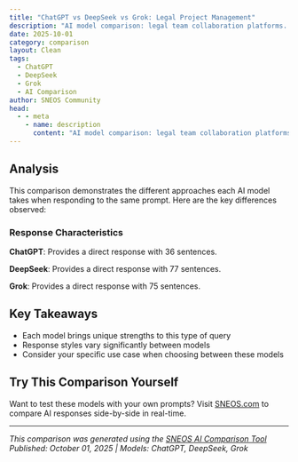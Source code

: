 ```yaml
---
title: "ChatGPT vs DeepSeek vs Grok: Legal Project Management"
description: "AI model comparison: legal team collaboration platforms..."
date: 2025-10-01
category: comparison
layout: Clean
tags:
  - ChatGPT
  - DeepSeek
  - Grok
  - AI Comparison
author: SNEOS Community
head:
  - - meta
    - name: description
      content: "AI model comparison: legal team collaboration platforms..."
---
```


<ChatComparison
  title="ChatGPT vs DeepSeek vs Grok: Legal Project Management"
  prompt="legal team collaboration platforms"
  :responses='{
    "ChatGPT": "Certainly! Here are some popular legal team collaboration platforms designed to enhance communication, document management, and project tracking within legal teams:\n\n1. **Clio**\n   - Comprehensive legal practice management software.\n   - Features: Case management, document storage, time tracking, billing, collaboration tools.\n   - Cloud-based with mobile access.\n\n2. **Microsoft Teams**\n   - Widely used collaboration platform with integrations for legal work.\n   - Features: Chat, video conferencing, file sharing, integration with Microsoft Office and SharePoint.\n   - Customizable for legal workflows.\n\n3. **Litify**\n   - Built specifically for law firms on the Salesforce platform.\n   - Features: Case management, document management, communication tools, reporting.\n   - Collaborative workspace for lawyers, paralegals, and clients.\n\n4. **MyCase**\n   - Legal practice management software with collaboration features.\n   - Features: Secure client communication, document management, calendaring, billing.\n   - Intuitive interface for team collaboration.\n\n5. **Slack**\n   - General team communication platform used by many legal teams.\n   - Features: Channels for discussions, direct messaging, file sharing, integration with legal apps.\n   - Enhances real-time communication.\n\n6. **NetDocuments**\n   - Cloud-based document and email management platform.\n   - Features: Secure document storage, collaboration, version control, compliance tools.\n   - Designed to meet legal industry standards.\n\n7. **Zapproved**\n   - Focused on legal hold and e-discovery collaboration.\n   - Features: Case collaboration, automated preserves, audit trails.\n   - Helps litigation teams collaborate on sensitive matters.\n\n8. **HighQ (by Thomson Reuters)**\n   - Enterprise collaboration platform for legal professionals.\n   - Features: Document collaboration, project management, secure client portals.\n   - Suitable for large law firms and corporate legal departments.\n\nIf you need recommendations tailored to your specific needs (e.g., firm size, type of law, budget), feel free to provide more details!",
    "DeepSeek": "Of course. This is a critical area for modern law firms and corporate legal departments. A \u0022legal team collaboration platform\u0022 is more than just a communication tool; it\u0027s a secure, centralized hub designed to handle the specific workflows, security needs, and matter-management requirements of legal work.\n\nHere\u2019s a comprehensive breakdown of legal team collaboration platforms, including key features, top options, and a selection guide.\n\n### Core Features of a Legal-Specific Collaboration Platform\n\nWhen evaluating platforms, look for these essential features:\n\n1.  **Matter-Centric Workspaces:** The ability to organize all communication, documents, tasks, and calendars around specific clients or cases (matters), rather than having everything in a general stream.\n2.  **Robust Security \u0026 Compliance:** This is non-negotiable. Look for:\n    *   **End-to-End Encryption:** For data in transit and at rest.\n    *   **SOC 2 Type II / ISO 27001 Certification:** Independent verification of security practices.\n    *   **Data Residency Controls:** Ability to choose where your data is stored (e.g., specific countries for GDPR).\n    *   **Ethical Walls/Information Barriers:** To control access between matters and prevent conflicts of interest.\n3.  **Document Management Integration:** Seamless integration with systems like iManage, NetDocuments, or SharePoint. The goal is to check out, edit, and discuss documents without leaving the collaboration environment.\n4.  **Version Control \u0026 Audit Trails:** Every change to a document or key decision should be tracked, showing who did what and when\u2014crucial for discovery and internal accountability.\n5.  **Task Management \u0026 Deadlines:** Ability to assign tasks, set deadlines linked to matter calendars, and track completion. Integration with legal-specific docketing tools is a major plus.\n6.  **Client Portals:** Secure, branded spaces to share updates, documents, and messages with specific clients, reducing reliance on insecure email.\n7.  **e-Signature Integration:** Native integration with tools like DocuSign or Adobe Sign to streamline the execution of agreements.\n8.  **Search and Discovery:** Powerful, AI-enhanced search across all matters, messages, and documents to quickly find relevant information.\n\n---\n\n### Top Platforms in the Market\n\nHere are some of the leading platforms, categorized by their focus:\n\n#### Category 1: All-in-One Legal Practice Management Suites\n*These are built from the ground up for law firms and integrate collaboration directly into practice management.*\n\n*   **Clio Manage (\u002B Clio Grow):** A market leader, Clio offers a comprehensive suite that includes matter management, time tracking, billing, *and* robust client collaboration tools and secure messaging.\n*   **MyCase:** Excellent for small to midsize firms, it combines case management, calendaring, billing, and a very strong client portal for seamless collaboration.\n*   **PracticePanther:** Similar to Clio and MyCase, it provides an all-in-one platform with intuitive matter-centric workspaces, task assignment, and client communication features.\n*   **Smokeball:** Uniquely integrates with desktop applications (especially Microsoft Word) to provide deep workflow automation and ties all activity to specific matters automatically.\n\n#### Category 2: Secure, General Collaboration Platforms (Adopted by Legal Teams)\n*These are not built exclusively for law but are prized for their enterprise-grade security and flexibility.*\n\n*   **Microsoft Teams (with Microsoft 365):**\n    *   **Pros:** Deep integration with Word, Excel, and PowerPoint; excellent video conferencing; highly secure and compliant when configured properly (e.g., with Purview); familiar to many users.\n    *   **Cons:** Requires careful setup to create a \u0022matter-centric\u0022 structure using Teams and SharePoint. It\u0027s a general tool that needs to be tailored for legal workflows.\n*   **HighQ (part of Thomson Reuters):**\n    *   **Pros:** Arguably the gold standard for enterprise legal collaboration. It is specifically designed for secure matter workspaces, client extranets, and complex document lifecycle management. Integrates deeply with legal research and other Thomson Reuters products.\n    *   **Cons:** Can be more expensive and complex, often targeted at larger firms and corporate legal departments.\n\n#### Category 3: Modern, Security-First Collaboration Tools\n*These platforms focus on combining user-friendly chat with high-grade security.*\n\n*   **Slack (with Enterprise Grid):**\n    *   **Pros:** Very intuitive and user-friendly for communication. Allows for the creation of channels for each matter. Strong app ecosystem.\n    *   **Cons:** Like Teams, it requires discipline to structure matters correctly. The security model must be carefully managed at the enterprise level.\n*   **Bloomberg Law Collaboration:** \n    *   **Pros:** Built directly within the Bloomberg Law ecosystem, making it seamless for teams that heavily rely on Bloomberg\u0027s research and tools. Focused on matter-centric workspaces and task management.\n\n---\n\n### How to Choose the Right Platform: A Selection Guide\n\n1.  **Define Your Needs and Pain Points:**\n    *   Are you a small firm needing an all-in-one system (billing, time tracking, collaboration)?\n    *   Are you a corporate legal department needing to collaborate securely with business clients?\n    *   Is your primary need a client portal, or is internal team efficiency the bigger issue?\n\n2.  **Assess Your Tech Stack:**\n    *   What Document Management System (DMS) do you use? The platform *must* integrate with it.\n    *   What email and calendar system (Microsoft 365, Google Workspace) are you on? Native integration here reduces friction.\n    *   Do you use specific docketing or e-signature tools?\n\n3.  **Prioritize Security and Compliance:**\n    *   Ask vendors for their security whitepapers and compliance certifications.\n    *   Discuss data residency requirements, especially if you have international clients or offices.\n    *   Ensure they can support your need for ethical walls.\n\n4.  **Consider the User Experience:**\n    *   A platform that is difficult to use will not be adopted. Request demos and free trials.\n    *   Involve a cross-section of your team (partners, associates, paralegals, IT) in the evaluation.\n\n5.  **Evaluate Total Cost of Ownership (TCO):**\n    *   Look beyond the per-user/month fee. Consider:\n        *   Implementation and setup costs.\n        *   Training time and resources.\n        *   Costs of any required integrations or customizations.\n\n### Key Takeaway\n\nThe best legal collaboration platform is the one that **disappears into the workflow**. It should make secure communication, document handling, and task management effortless and matter-centric, rather than creating another silo of information. Start by deeply understanding your team\u0027s specific workflows, then find the platform that aligns best with them.",
    "Grok": "Legal team collaboration platforms are digital tools or software designed to streamline communication, document management, task coordination, and overall workflow for legal professionals. These platforms are particularly useful for law firms, in-house legal departments, and other legal teams working on complex cases or projects that require efficient collaboration. Below are some key features, benefits, and examples of popular legal team collaboration platforms.\n\n### Key Features of Legal Team Collaboration Platforms\n1. **Document Management and Sharing**:\n   - Secure storage and organization of legal documents.\n   - Version control to track changes and revisions.\n   - Real-time collaboration on contracts, briefs, and other legal documents.\n   - Permissions and access controls to ensure confidentiality.\n\n2. **Task and Case Management**:\n   - Tools to assign tasks, set deadlines, and track progress.\n   - Case-specific workflows to manage litigation, contracts, or compliance processes.\n\n3. **Secure Communication**:\n   - Encrypted messaging and email integrations for confidential discussions.\n   - Channels or groups for team and client communication.\n\n4. **Integration with Legal Tools**:\n   - Compatibility with eDiscovery, billing, and legal research tools.\n   - Integration with platforms like Microsoft Office, Google Workspace, or specific legal software (e.g., Clio, Westlaw).\n\n5. **Compliance and Security**:\n   - Adherence to data protection regulations (e.g., GDPR, HIPAA).\n   - Secure file sharing and client portals to protect sensitive information.\n\n6. **Time Tracking and Billing**:\n   - Features to log billable hours and generate invoices.\n   - Reporting tools for productivity and resource allocation.\n\n### Benefits of Legal Team Collaboration Platforms\n- **Improved Efficiency**: Automate repetitive tasks and centralize information for quicker access.\n- **Enhanced Collaboration**: Enable remote and hybrid teams to work together seamlessly.\n- **Reduced Errors**: Minimize miscommunication and ensure everyone is on the same page.\n- **Cost Savings**: Streamline processes to save time and reduce manual labor.\n- **Client Satisfaction**: Provide secure client portals and faster turnaround times for deliverables.\n\n### Popular Legal Team Collaboration Platforms\n1. **Clio**:\n   - A cloud-based legal practice management software.\n   - Features include case management, document automation, time tracking, and billing.\n   - Offers secure client communication through Clio Connect.\n\n2. **PracticePanther**:\n   - A legal management platform with tools for case management, document storage, and client communication.\n   - Includes time tracking, invoicing, and integrations with tools like QuickBooks and Zapier.\n\n3. **MyCase**:\n   - Focuses on case management, client communication, and document organization.\n   - Provides a client portal for secure file sharing and messaging.\n\n4. **Microsoft Teams (with Legal Add-Ons)**:\n   - A general collaboration tool adapted for legal teams with add-ons or integrations.\n   - Offers chat, video conferencing, and file sharing with robust security features.\n   - Can be used alongside Microsoft 365 for document collaboration.\n\n5. **Slack (with Legal-Specific Workflows)**:\n   - A messaging and collaboration platform that can be customized for legal teams.\n   - Integrates with legal tools and provides channels for case-specific discussions.\n\n6. **Asana or Trello (Customized for Legal Work)**:\n   - Project management tools that can be tailored for legal workflows.\n   - Useful for task tracking, deadlines, and visualizing case progress.\n\n7. **NetDocuments**:\n   - A cloud-based document and email management system designed for legal professionals.\n   - Focuses on secure collaboration, compliance, and integrations with legal software.\n\n8. **iManage**:\n   - A document and knowledge management platform for legal teams.\n   - Offers secure file sharing, version control, and AI-powered search capabilities.\n\n9. **Litify**:\n   - Built on Salesforce, this platform focuses on legal operations and case management.\n   - Includes tools for intake management, reporting, and client collaboration.\n\n10. **Smokeball**:\n    - A legal productivity software with case management and document automation.\n    - Provides collaboration features and time tracking for small to mid-sized law firms.\n\n### Factors to Consider When Choosing a Platform\n- **Team Size and Needs**: Some platforms are better suited for small firms, while others are designed for large enterprises.\n- **Security and Compliance**: Ensure the platform meets industry standards for data privacy and security.\n- **Ease of Use**: Look for user-friendly interfaces to minimize the learning curve.\n- **Integrations**: Check if the platform integrates with your existing tools (e.g., billing software, legal research tools).\n- **Cost**: Consider subscription fees, scalability, and whether the platform offers a free trial.\n- **Client Portal**: A secure client portal can improve client communication and satisfaction.\n\n### Conclusion\nLegal team collaboration platforms are essential for modern legal practices to manage workloads, ensure security, and improve client outcomes. Evaluate your team\u0027s specific needs\u2014whether focusing on document management, case tracking, or secure communication\u2014and explore platforms like Clio, MyCase, or NetDocuments for tailored solutions. Many platforms offer free trials or demos, so testing a few options can help determine the best fit for your legal team."
  }'
  published-date="21:25"
/>

## Analysis

This comparison demonstrates the different approaches each AI model takes when responding to the same prompt. Here are the key differences observed:

### Response Characteristics

**ChatGPT**: Provides a direct response with 36 sentences. 

**DeepSeek**: Provides a direct response with 77 sentences. 

**Grok**: Provides a direct response with 75 sentences. 

## Key Takeaways

- Each model brings unique strengths to this type of query
- Response styles vary significantly between models
- Consider your specific use case when choosing between these models

## Try This Comparison Yourself

Want to test these models with your own prompts? Visit [SNEOS.com](https://sneos.com) to compare AI responses side-by-side in real-time.

---

*This comparison was generated using the [SNEOS AI Comparison Tool](https://sneos.com)*
*Published: October 01, 2025 | Models: ChatGPT, DeepSeek, Grok*
